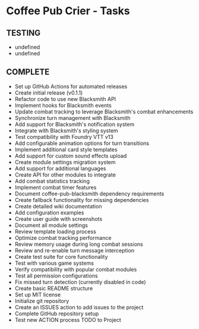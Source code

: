 # Coffee Pub Crier - Tasks

## TESTING
- undefined
- undefined

## COMPLETE
- Set up GitHub Actions for automated releases
- Create initial release (v0.1.1)
- Refactor code to use new Blacksmith API
- Implement hooks for Blacksmith events
- Update combat tracking to leverage Blacksmith's combat enhancements
- Synchronize turn management with Blacksmith
- Add support for Blacksmith's notification system
- Integrate with Blacksmith's styling system
- Test compatibility with Foundry VTT v13
- Add configurable animation options for turn transitions
- Implement additional card style templates
- Add support for custom sound effects upload
- Create module settings migration system
- Add support for additional languages
- Create API for other modules to integrate
- Add combat statistics tracking
- Implement combat timer features
- Document coffee-pub-blacksmith dependency requirements
- Create fallback functionality for missing dependencies
- Create detailed wiki documentation
- Add configuration examples
- Create user guide with screenshots
- Document all module settings
- Review template loading process
- Optimize combat tracking performance
- Review memory usage during long combat sessions
- Review and re-enable turn message interception
- Create test suite for core functionality
- Test with various game systems
- Verify compatibility with popular combat modules
- Test all permission configurations
- Fix missed turn detection (currently disabled in code)
- Create basic README structure
- Set up MIT license
- Initialize git repository
- Create an ISSUES action to add issues to the project
- Complete GitHub repository setup
- Test new ACTION process TODO to Project

